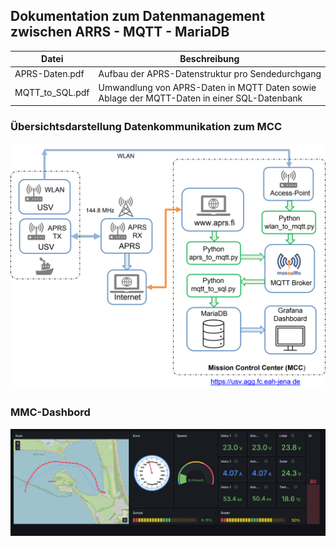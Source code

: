 ## Dokumentation zum Datenmanagement zwischen ARRS - MQTT - MariaDB


 Datei | Beschreibung
-------|-------------
APRS-Daten.pdf | Aufbau der APRS-Datenstruktur pro Sendedurchgang 
MQTT_to_SQL.pdf | Umwandlung von APRS-Daten in MQTT Daten sowie Ablage der MQTT-Daten in einer SQL-Datenbank



### Übersichtsdarstellung Datenkommunikation zum MCC


![MMC-Datenfluss](Datenfluss.png "Datenfluss")


### MMC-Dashbord 

![MMC-Dashboard](Grafana.png "Dashboard")